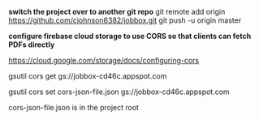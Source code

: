 
**switch the project over to another git repo**
git remote add origin https://github.com/cjohnson6382/jobbox.git
git push -u origin master


**configure firebase cloud storage to use CORS so that clients can fetch PDFs directly**
<!--google article on this issue-->
https://cloud.google.com/storage/docs/configuring-cors

<!--get current cors config-->
gsutil cors get gs://jobbox-cd46c.appspot.com
<!--set cors with json-->
gsutil cors set cors-json-file.json gs://jobbox-cd46c.appspot.com

cors-json-file.json is in the project root
